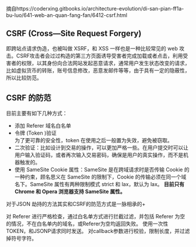 摘自https://coderxing.gitbooks.io/architecture-evolution/di-san-pian-ff1a-bu-luo/641-web-an-quan-fang-fan/6412-csrf.html
## CSRF (Cross—Site Request Forgery)
即跨站点请求伪造，也被叫做 XSRF，和 XSS 一样也是一种比较常见的 web 攻击。CSRF攻击者会过过构造的第三方页面诱导受害者完成加载或者点击，利用受害者的权限，以其身份向合法网站发起恶意请求，通常用户发生状态改变的请求，比如虚拟货币的转账，账号信息修改，恶意发邮件等等，由于具有一定的隐蔽性，所以比较防范。 


## CSRF 的防范

目前主要有如下几种方式： 
* 添加 Referer 域名白名单  
* 令牌 (Token )验证  
为了更可靠的安全性，token 在使用之后一般置为失效，避免被窃取。  
* 二次验证：比如设计到交易的操作，可以更加严格一些。在用户提交时可以让用户输入验证码，或者再次输入交易密码，确保是用户的真实操作，而不是机器触发的。  
* 使用 SameSite Cookie 属性：SameSite 是在跨域请求时是否传输 Cookie 的一种约束，顾名思义在 SameSite 的限制下，Cookie 的传输必须在同一个域名下。SameSite 属性有两种限制模式 strict 和 lax，默认为 lax。
**目前只有 Chrome 和 Opera 浏览器支持 SameSite 属性。** 


对于JSON 劫持的方法其实和CSRF的防范方式是一脉相承的+

对 Referer 进行严格检查，通过白名单方式进行拦截过滤，并包括 Referer 为空的情况，不在白名单内的域名，或Referer为空均返回失败。
使用一次性TOKEN，和JSONP请求同时发送。
对callback参数进行校验，限制长度，并过滤掉符号字符。